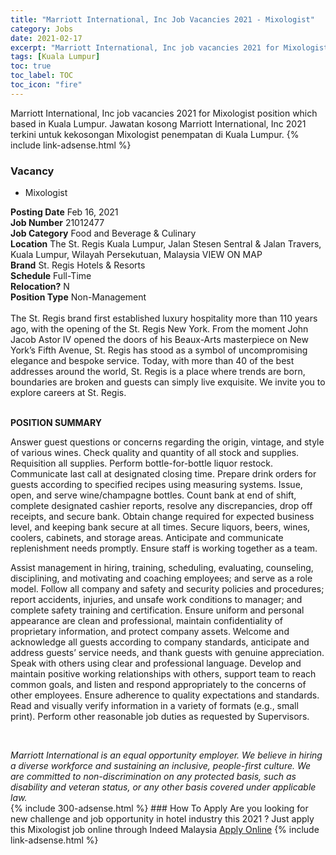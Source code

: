 ```yaml
---
title: "Marriott International, Inc Job Vacancies 2021 - Mixologist" 
category: Jobs 
date: 2021-02-17 
excerpt: "Marriott International, Inc job vacancies 2021 for Mixologist position which based in Kuala Lumpur. Jawatan kosong Marriott International, Inc 2021 terkini untuk kekosongan Mixologist penempatan di Kuala Lumpur" 
tags: [Kuala Lumpur] 
toc: true 
toc_label: TOC 
toc_icon: "fire" 
--- 
```


Marriott International, Inc job vacancies 2021 for Mixologist position which based in Kuala Lumpur. Jawatan kosong Marriott International, Inc 2021 terkini untuk kekosongan Mixologist penempatan di Kuala Lumpur. 
{% include link-adsense.html %} 
### Vacancy 
- Mixologist 
<div><div><div><b>Posting Date</b> Feb 16, 2021<br>
<b>Job Number</b> 21012477<br>
<b>Job Category</b> Food and Beverage &amp; Culinary<br>
<b>Location</b> The St. Regis Kuala Lumpur, Jalan Stesen Sentral &amp; Jalan Travers, Kuala Lumpur, Wilayah Persekutuan, Malaysia VIEW ON MAP<br>
<b>Brand</b> St. Regis Hotels &amp; Resorts<br>
<b>Schedule</b> Full-Time<br>
<b>Relocation?</b> N<br>
<b>Position Type</b> Non-Management<br>
<br>
The St. Regis brand first established luxury hospitality more than 110 years ago, with the opening of the St. Regis New York. From the moment John Jacob Astor IV opened the doors of his Beaux-Arts masterpiece on New York&#8217;s Fifth Avenue, St. Regis has stood as a symbol of uncompromising elegance and bespoke service. Today, with more than 40 of the best addresses around the world, St. Regis is a place where trends are born, boundaries are broken and guests can simply live exquisite. We invite you to explore careers at St. Regis.</div><div><br>
<p><b>POSITION SUMMARY</b></p>
<p>Answer guest questions or concerns regarding the origin, vintage, and style of various wines. Check quality and quantity of all stock and supplies. Requisition all supplies. Perform bottle-for-bottle liquor restock. Communicate last call at designated closing time. Prepare drink orders for guests according to specified recipes using measuring systems. Issue, open, and serve wine/champagne bottles. Count bank at end of shift, complete designated cashier reports, resolve any discrepancies, drop off receipts, and secure bank. Obtain change required for expected business level, and keeping bank secure at all times. Secure liquors, beers, wines, coolers, cabinets, and storage areas. Anticipate and communicate replenishment needs promptly. Ensure staff is working together as a team.</p>
<p>Assist management in hiring, training, scheduling, evaluating, counseling, disciplining, and motivating and coaching employees; and serve as a role model. Follow all company and safety and security policies and procedures; report accidents, injuries, and unsafe work conditions to manager; and complete safety training and certification. Ensure uniform and personal appearance are clean and professional, maintain confidentiality of proprietary information, and protect company assets. Welcome and acknowledge all guests according to company standards, anticipate and address guests&#8217; service needs, and thank guests with genuine appreciation. Speak with others using clear and professional language. Develop and maintain positive working relationships with others, support team to reach common goals, and listen and respond appropriately to the concerns of other employees. Ensure adherence to quality expectations and standards. Read and visually verify information in a variety of formats (e.g., small print). Perform other reasonable job duties as requested by Supervisors.</p><br>
</div><p></p><i>Marriott International is an equal opportunity employer. We believe in hiring a diverse workforce and sustaining an inclusive, people-first culture. We are committed to non-discrimination on any protected basis, such as disability and veteran status, or any other basis covered under applicable law.</i></div></div> 
{% include 300-adsense.html %} 
### How To Apply 
Are you looking for new challenge and job opportunity in hotel industry this 2021 ?
Just apply this Mixologist job online through Indeed Malaysia 
<a href="https://malaysia.indeed.com/viewjob?jk=b3fe4b5feb45c443" class="btn btn--info" target="_blank" rel="nofollow noopenner">Apply Online</a> 
{% include link-adsense.html %} 